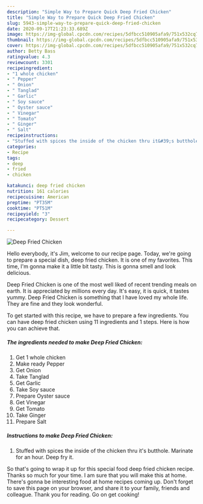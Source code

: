 ```yaml
---
description: "Simple Way to Prepare Quick Deep Fried Chicken"
title: "Simple Way to Prepare Quick Deep Fried Chicken"
slug: 5943-simple-way-to-prepare-quick-deep-fried-chicken
date: 2020-09-17T21:23:33.689Z
image: https://img-global.cpcdn.com/recipes/5dfbcc510905afa9/751x532cq70/deep-fried-chicken-recipe-main-photo.jpg
thumbnail: https://img-global.cpcdn.com/recipes/5dfbcc510905afa9/751x532cq70/deep-fried-chicken-recipe-main-photo.jpg
cover: https://img-global.cpcdn.com/recipes/5dfbcc510905afa9/751x532cq70/deep-fried-chicken-recipe-main-photo.jpg
author: Betty Bass
ratingvalue: 4.3
reviewcount: 3301
recipeingredient:
- "1 whole chicken"
- " Pepper"
- " Onion"
- " Tanglad"
- " Garlic"
- " Soy sauce"
- " Oyster sauce"
- " Vinegar"
- " Tomato"
- " Ginger"
- " Salt"
recipeinstructions:
- "Stuffed with spices the inside of the chicken thru it&#39;s butthole. Marinate for an hour. Deep fry it."
categories:
- Recipe
tags:
- deep
- fried
- chicken

katakunci: deep fried chicken 
nutrition: 161 calories
recipecuisine: American
preptime: "PT35M"
cooktime: "PT51M"
recipeyield: "3"
recipecategory: Dessert

---
```



![Deep Fried Chicken](https://img-global.cpcdn.com/recipes/5dfbcc510905afa9/751x532cq70/deep-fried-chicken-recipe-main-photo.jpg)

Hello everybody, it's Jim, welcome to our recipe page. Today, we're going to prepare a special dish, deep fried chicken. It is one of my favorites. This time, I'm gonna make it a little bit tasty. This is gonna smell and look delicious.



Deep Fried Chicken is one of the most well liked of recent trending meals on earth. It is appreciated by millions every day. It's easy, it is quick, it tastes yummy. Deep Fried Chicken is something that I have loved my whole life. They are fine and they look wonderful.


To get started with this recipe, we have to prepare a few ingredients. You can have deep fried chicken using 11 ingredients and 1 steps. Here is how you can achieve that.

<!--inarticleads1-->

##### The ingredients needed to make Deep Fried Chicken:

1. Get 1 whole chicken
1. Make ready  Pepper
1. Get  Onion
1. Take  Tanglad
1. Get  Garlic
1. Take  Soy sauce
1. Prepare  Oyster sauce
1. Get  Vinegar
1. Get  Tomato
1. Take  Ginger
1. Prepare  Salt




<!--inarticleads2-->

##### Instructions to make Deep Fried Chicken:

1. Stuffed with spices the inside of the chicken thru it&#39;s butthole. Marinate for an hour. Deep fry it.




So that's going to wrap it up for this special food deep fried chicken recipe. Thanks so much for your time. I am sure that you will make this at home. There's gonna be interesting food at home recipes coming up. Don't forget to save this page on your browser, and share it to your family, friends and colleague. Thank you for reading. Go on get cooking!
